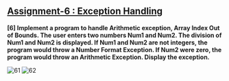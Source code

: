## [Assignment-6 : Exception Handling](https://github.com/shinchancode/Object-Oriented-Programming-Lab/tree/main/6%20Exception%20Handling)

**[6] Implement a program to handle Arithmetic exception, Array Index Out of Bounds. The user enters two numbers Num1 and Num2. The division of Num1 and Num2 is displayed. If Num1 and Num2 are not integers, the program would throw a Number Format Exception. If Num2 were zero, the program would throw an Arithmetic Exception. Display the exception.**

![61](https://user-images.githubusercontent.com/72682683/131029488-c98e5e78-1eaf-4fb3-bf60-1213ebd725d1.png)
![62](https://user-images.githubusercontent.com/72682683/131029496-07c2df28-16a1-4cba-9e24-be712ecf27d0.png)
